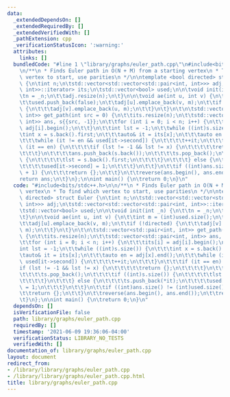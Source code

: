 ```yaml
---
data:
  _extendedDependsOn: []
  _extendedRequiredBy: []
  _extendedVerifiedWith: []
  _pathExtension: cpp
  _verificationStatusIcon: ':warning:'
  attributes:
    links: []
  bundledCode: "#line 1 \"library/graphs/euler_path.cpp\"\n#include<bits/stdc++.h>\n\
    \n/**\n * Finds Euler path in O(N + M) from a starting vertex\n * To find which\
    \ vertex to start, use parities\n */\n\ntemplate <bool directed> struct Euler\
    \ {\n\tint n;\n\tstd::vector<std::vector<std::pair<int, int>>> adj;\n\tstd::vector<std::vector<std::pair<int,\
    \ int>>::iterator> its;\n\tstd::vector<bool> used;\n\n\tvoid init(int _n) {\n\t\
    \tn = _n;\n\t\tadj.resize(n);\n\t}\n\n\tvoid ae(int u, int v) {\n\t\tint m = (int)used.size();\n\
    \t\tused.push_back(false);\n\t\tadj[u].emplace_back(v, m);\n\t\tif (!directed)\
    \ {\n\t\t\tadj[v].emplace_back(u, m);\n\t\t}\n\t}\n\t\n\tstd::vector<std::pair<int,\
    \ int>> get_path(int src = 0) {\n\t\tits.resize(n);\n\t\tstd::vector<std::pair<int,\
    \ int>> ans, s{{src, -1}};\n\t\tfor (int i = 0; i < n; i++) {\n\t\t\tits[i] =\
    \ adj[i].begin();\n\t\t}\n\t\tint lst = -1;\n\t\twhile ((int)s.size()) {\n\t\t\
    \tint x = s.back().first;\n\t\t\tauto& it = its[x];\n\t\t\tauto en = adj[x].end();\n\
    \t\t\twhile (it != en && used[it->second]) {\n\t\t\t\t++it;\n\t\t\t}\n\t\t\tif\
    \ (it == en) {\n\t\t\t\tif (lst != -1 && lst != x) {\n\t\t\t\t\treturn {};\n\t\
    \t\t\t}\n\t\t\t\tans.push_back(s.back());\n\t\t\t\ts.pop_back();\n\t\t\t\tif ((int)s.size())\
    \ {\n\t\t\t\t\tlst = s.back().first;\n\t\t\t\t}\n\t\t\t} else {\n\t\t\t\ts.push_back(*it);\n\
    \t\t\t\tused[it->second] = 1;\n\t\t\t}\n\t\t}\n\t\tif ((int)ans.size() != (int)used.size()\
    \ + 1) {\n\t\t\treturn {};\n\t\t}\n\t\treverse(ans.begin(), ans.end());\n\t\t\
    return ans;\n\t}\n};\n\nint main() {\n\treturn 0;\n}\n"
  code: "#include<bits/stdc++.h>\n\n/**\n * Finds Euler path in O(N + M) from a starting\
    \ vertex\n * To find which vertex to start, use parities\n */\n\ntemplate <bool\
    \ directed> struct Euler {\n\tint n;\n\tstd::vector<std::vector<std::pair<int,\
    \ int>>> adj;\n\tstd::vector<std::vector<std::pair<int, int>>::iterator> its;\n\
    \tstd::vector<bool> used;\n\n\tvoid init(int _n) {\n\t\tn = _n;\n\t\tadj.resize(n);\n\
    \t}\n\n\tvoid ae(int u, int v) {\n\t\tint m = (int)used.size();\n\t\tused.push_back(false);\n\
    \t\tadj[u].emplace_back(v, m);\n\t\tif (!directed) {\n\t\t\tadj[v].emplace_back(u,\
    \ m);\n\t\t}\n\t}\n\t\n\tstd::vector<std::pair<int, int>> get_path(int src = 0)\
    \ {\n\t\tits.resize(n);\n\t\tstd::vector<std::pair<int, int>> ans, s{{src, -1}};\n\
    \t\tfor (int i = 0; i < n; i++) {\n\t\t\tits[i] = adj[i].begin();\n\t\t}\n\t\t\
    int lst = -1;\n\t\twhile ((int)s.size()) {\n\t\t\tint x = s.back().first;\n\t\t\
    \tauto& it = its[x];\n\t\t\tauto en = adj[x].end();\n\t\t\twhile (it != en &&\
    \ used[it->second]) {\n\t\t\t\t++it;\n\t\t\t}\n\t\t\tif (it == en) {\n\t\t\t\t\
    if (lst != -1 && lst != x) {\n\t\t\t\t\treturn {};\n\t\t\t\t}\n\t\t\t\tans.push_back(s.back());\n\
    \t\t\t\ts.pop_back();\n\t\t\t\tif ((int)s.size()) {\n\t\t\t\t\tlst = s.back().first;\n\
    \t\t\t\t}\n\t\t\t} else {\n\t\t\t\ts.push_back(*it);\n\t\t\t\tused[it->second]\
    \ = 1;\n\t\t\t}\n\t\t}\n\t\tif ((int)ans.size() != (int)used.size() + 1) {\n\t\
    \t\treturn {};\n\t\t}\n\t\treverse(ans.begin(), ans.end());\n\t\treturn ans;\n\
    \t}\n};\n\nint main() {\n\treturn 0;\n}\n"
  dependsOn: []
  isVerificationFile: false
  path: library/graphs/euler_path.cpp
  requiredBy: []
  timestamp: '2021-06-09 19:36:06-04:00'
  verificationStatus: LIBRARY_NO_TESTS
  verifiedWith: []
documentation_of: library/graphs/euler_path.cpp
layout: document
redirect_from:
- /library/library/graphs/euler_path.cpp
- /library/library/graphs/euler_path.cpp.html
title: library/graphs/euler_path.cpp
---
```

